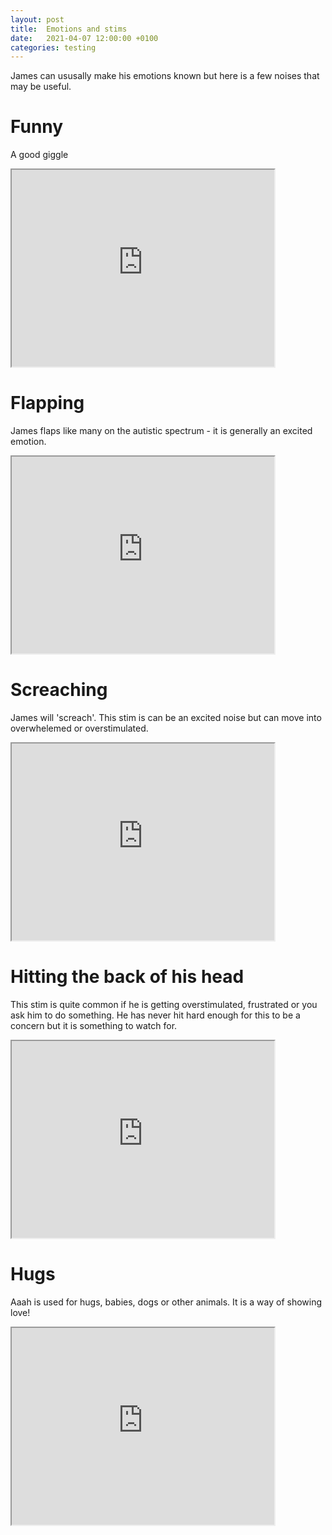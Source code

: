 ```yaml
---
layout: post
title:  Emotions and stims
date:   2021-04-07 12:00:00 +0100
categories: testing
---
```

James can ususally make his emotions known but here is a few noises that may be useful. 
# Funny

A good giggle


<iframe width="420" height="315"
src="https://www.youtube.com/embed/rR6GEj_3Cxk">
</iframe>


# Flapping

James flaps like many on the autistic spectrum - it is generally an excited emotion.


<iframe width="420" height="315"
src="https://www.youtube.com/embed/KX3QvleKu6M">
</iframe>


# Screaching

James will 'screach'. This stim is can be an excited noise but can move into overwhelemed or overstimulated. 

<iframe width="420" height="315"
src="https://www.youtube.com/embed/LjVwAUq30MI">
</iframe>

# Hitting the back of his head

This stim is quite common if he is getting overstimulated, frustrated or you ask him to do something. He has never hit hard enough for this to be a concern but it is something to watch for. 

<iframe width="420" height="315"
src="https://www.youtube.com/embed/ipJXeACUN3Q">
</iframe>

# Hugs 
Aaah is used for hugs, babies, dogs or other animals. It is a way of showing love! 

<iframe width="420" height="315"
src="https://www.youtube.com/embed/DR_nJR4jS1I">
</iframe>



